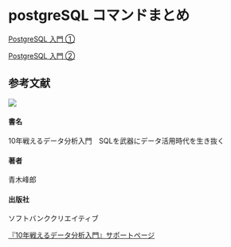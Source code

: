 # postgreSQL コマンドまとめ



[PostgreSQL 入門 ①](https://github.com/tsuruchan/introduce_to_postgreSQL/blob/master/PostgreSQL%20%E5%85%A5%E9%96%80%20%E2%91%A0.md)


[PostgreSQL 入門 ②](https://github.com/tsuruchan/introduce_to_postgreSQL/blob/master/PostgreSQL%20%E5%85%A5%E9%96%80%20%E2%91%A1.md)


## 参考文献
![](http://www.amazon.co.jp/dp/4797376279)

#### 書名
10年戦えるデータ分析入門　SQLを武器にデータ活用時代を生き抜く
#### 著者
青木峰郎
#### 出版社
ソフトバンククリエイティブ

[『10年戦えるデータ分析入門』サポートページ](http://i.loveruby.net/stdsql/)